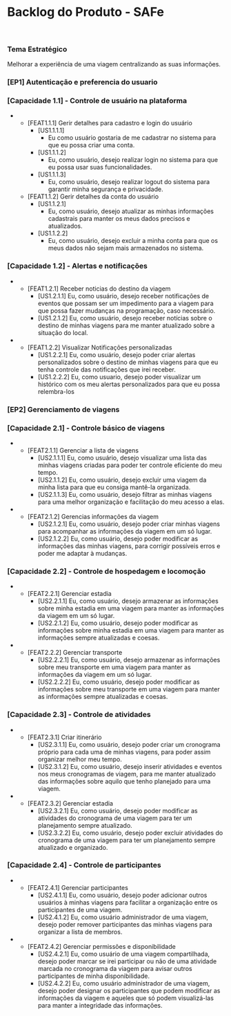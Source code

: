 # Backlog do Produto - SAFe

<br>

### Tema Estratégico

Melhorar a experiência de uma viagem centralizando as suas informações.

### [EP1] Autenticação e preferencia do usuario

### [Capacidade 1.1] - Controle de usuário na plataforma

- - [FEAT1.1.1] Gerir detalhes para cadastro e login do usuário
    - [US1.1.1.1]
      - Eu como usuário gostaria de me cadastrar no sistema para que eu possa criar uma conta.
    - [US1.1.1.2]
      - Eu, como usuário, desejo realizar login no sistema para que eu possa usar suas funcionalidades.
    - [US1.1.1.3]
      - Eu, como usuário, desejo realizar logout do sistema para garantir minha segurança e privacidade.
  - [FEAT1.1.2] Gerir detalhes da conta do usuário
    - [US1.1.2.1]
      - Eu, como usuário, desejo atualizar as minhas informações cadastrais para manter os meus dados precisos e atualizados.
    - [US1.1.2.2]
      - Eu, como usuário, desejo excluir a minha conta para que os meus dados não sejam mais armazenados no sistema.

### [Capacidade 1.2] - Alertas e notificações

- - [FEAT1.2.1] Receber noticias do destino da viagem
    - [US1.2.1.1] Eu, como usuário, desejo receber notificações de eventos que possam ser um impedimento para a viagem para que possa fazer mudanças na programação, caso necessário.
    - [US1.2.1.2] Eu, como usuário, desejo receber notícias sobre o destino de minhas viagens para me manter atualizado sobre a situação do local.
- - [FEAT1.2.2] Visualizar Notificações personalizadas
    - [US1.2.2.1] Eu, como usuário, desejo poder criar alertas personalizados sobre o destino de minhas viagens para que eu tenha controle das notificações que irei receber.
    - [US1.2.2.2] Eu, como usuario, desejo poder visualizar um histórico com os meu alertas personalizados para que eu possa relembra-los

### [EP2] Gerenciamento de viagens

### [Capacidade 2.1] - Controle básico de viagens

- - [FEAT2.1.1] Gerenciar a lista de viagens
    - [US2.1.1.1] Eu, como usuário, desejo visualizar uma lista das minhas viagens criadas para poder ter controle eficiente do meu tempo.
    - [US2.1.1.2] Eu, como usuário, desejo excluir uma viagem da minha lista para que eu consiga mantê-la organizada.
    - [US2.1.1.3] Eu, como usuário, desejo filtrar as minhas viagens para uma melhor organização e facilitação do meu acesso a elas.
- - [FEAT2.1.2] Gerencias informações da viagem
    - [US2.1.2.1] Eu, como usuário, desejo poder criar minhas viagens para acompanhar as informações da viagem em um só lugar.
    - [US2.1.2.2] Eu, como usuário, desejo poder modificar as informações das minhas viagens, para corrigir possíveis erros e poder me adaptar à mudanças.

### [Capacidade 2.2] - Controle de hospedagem e locomoção

- - [FEAT2.2.1] Gerenciar estadia
    - [US2.2.1.1] Eu, como usuário, desejo armazenar as informações sobre minha estadia em uma viagem para manter as informações da viagem em um só lugar.
    - [US2.2.1.2] Eu, como usuário, desejo poder modificar as informações sobre minha estadia em uma viagem para manter as informações sempre atualizadas e coesas.

- - [FEAT2.2.2] Gerenciar transporte
    - [US2.2.2.1] Eu, como usuário, desejo armazenar as informações sobre meu transporte em uma viagem para manter as informações da viagem em um só lugar.
    - [US2.2.2.2] Eu, como usuário, desejo poder modificar as informações sobre meu transporte em uma viagem para manter as informações sempre atualizadas e coesas.

### [Capacidade 2.3] - Controle de atividades

- - [FEAT2.3.1] Criar itinerário
    - [US2.3.1.1] Eu, como usuário, desejo poder criar um cronograma próprio para cada uma de minhas viagens, para poder assim organizar melhor meu tempo.
    - [US2.3.1.2] Eu, como usuário, desejo inserir atividades e eventos nos meus cronogramas de viagem, para me manter atualizado das informações sobre aquilo que tenho planejado para uma viagem.
- - [FEAT2.3.2] Gerenciar estadia
    - [US2.3.2.1] Eu, como usuário, desejo poder modificar as atividades do cronograma de uma viagem para ter um planejamento sempre atualizado.
    - [US2.3.2.2] Eu, como usuário, desejo poder excluir atividades do cronograma de uma viagem para ter um planejamento sempre atualizado e organizado.

### [Capacidade 2.4] - Controle de participantes

- - [FEAT2.4.1] Gerenciar participantes
    - [US2.4.1.1] Eu, como usuário, desejo poder adicionar outros usuários à minhas viagens para facilitar a organização entre os participantes de uma viagem.
    - [US2.4.1.2] Eu, como usuário administrador de uma viagem, desejo poder remover participantes das minhas viagens para organizar a lista de membros.
- - [FEAT2.4.2] Gerenciar permissões e disponibilidade
    - [US2.4.2.1] Eu, como usuário de uma viagem compartilhada, desejo poder marcar se irei participar ou não de uma atividade marcada no cronograma da viagem para avisar outros participantes de minha disponibilidade.
    - [US2.4.2.2] Eu, como usuário administrador de uma viagem, desejo poder designar os participantes que podem modificar as informações da viagem e aqueles que só podem visualizá-las para manter a integridade das informações.
